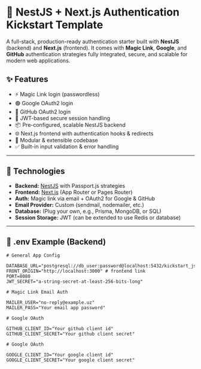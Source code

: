 # 🔐 NestJS + Next.js Authentication Kickstart Template

A full-stack, production-ready authentication starter built with **NestJS** (backend) and **Next.js** (frontend). It comes with **Magic Link**, **Google**, and **GitHub** authentication strategies fully integrated, secure, and scalable for modern web applications.

## ✨ Features

- ⚡ Magic Link login (passwordless)
- 🟢 Google OAuth2 login
- 🐙 GitHub OAuth2 login
- 🔐 JWT-based secure session handling
- 📦 Pre-configured, scalable NestJS backend
- 🌐 Next.js frontend with authentication hooks & redirects
- 🧩 Modular & extensible codebase
- ✅ Built-in input validation & error handling

---

## 🚀 Technologies

- **Backend:** [NestJS](https://nestjs.com/) with Passport.js strategies
- **Frontend:** [Next.js](https://nextjs.org/) (App Router or Pages Router)
- **Auth:** Magic link via email + OAuth2 for Google & GitHub
- **Email Provider:** Custom (sendmail, nodemailer, etc.)
- **Database:** (Plug your own, e.g., Prisma, MongoDB, or SQL)
- **Session Storage:** JWT (can be extended to use Redis or database)

---

## 🧪 .env Example (Backend)

```env
# General App Config

DATABASE_URL="postgresql://db_user:password@localhost:5432/kickstart_js"
FRONT_ORIGIN="http://localhost:3000" # frontend link
PORT=8080
JWT_SECRET="a-string-secret-at-least-256-bits-long"

# Magic Link Email Auth

MAILER_USER="no-reply@example.uz"
MAILER_PASS="Your email app password"

# Google OAuth

GITHUB_CLIENT_ID="Your github client id"
GITHUB_CLIENT_SECRET="Your github client secret"

# Google OAuth

GOOGLE_CLIENT_ID="Your google client id"
GOOGLE_CLIENT_SECRET="Your google client secret"
